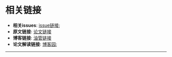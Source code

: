 # 相关链接
  - **相关issues**: [issue链接](https://github.com/PaperCommunity/Reinforcement-Learning/issues/5);
  - **原文链接**: [论文链接](https://arxiv.org/abs/1805.11592v1)
  - **博客链接**: [油管链接](https://www.youtube.com/playlist?list=PLZuOGGtntKlaOoq_8wk5aKgE_u_Qcpqhu)
  - **论文解读链接**: [博客园](https://www.cnblogs.com/initial-h/p/9381226.html);
  
---

